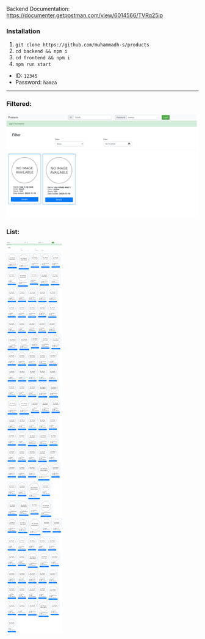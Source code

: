 Backend Documentation: https://documenter.getpostman.com/view/6014566/TVRq25ip

### Installation

1. `git clone https://github.com/muhammadh-s/products`
2. `cd backend && npm i`
3. `cd frontend && npm i`
4. `npm run start`

- ID: `12345`
- Password: `hamza`
<hr/>

### Filtered:

![filtered](filtered.png)

### List:

![list](list.png)
